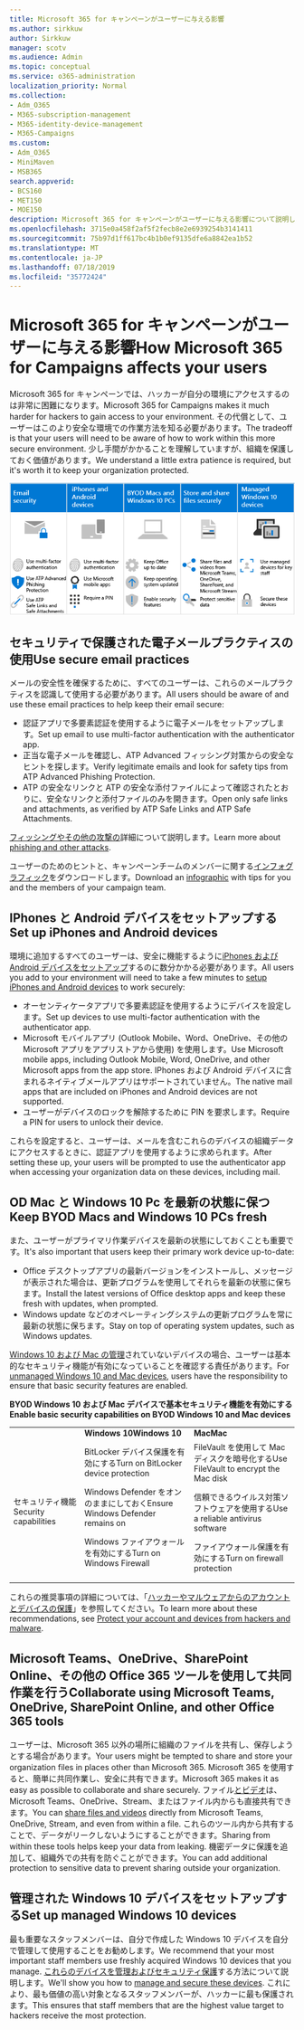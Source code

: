 ```yaml
---
title: Microsoft 365 for キャンペーンがユーザーに与える影響
ms.author: sirkkuw
author: Sirkkuw
manager: scotv
ms.audience: Admin
ms.topic: conceptual
ms.service: o365-administration
localization_priority: Normal
ms.collection:
- Adm_O365
- M365-subscription-management
- M365-identity-device-management
- M365-Campaigns
ms.custom:
- Adm_O365
- MiniMaven
- MSB365
search.appverid:
- BCS160
- MET150
- MOE150
description: Microsoft 365 for キャンペーンがユーザーに与える影響について説明します。
ms.openlocfilehash: 3715e0a458f2af5f2fecb8e2e6939254b3141411
ms.sourcegitcommit: 75b97d1ff617bc4b1b0ef9135dfe6a8842ea1b52
ms.translationtype: MT
ms.contentlocale: ja-JP
ms.lasthandoff: 07/18/2019
ms.locfileid: "35772424"
---
```

# <a name="how-microsoft-365-for-campaigns-affects-your-users"></a><span data-ttu-id="f6037-103">Microsoft 365 for キャンペーンがユーザーに与える影響</span><span class="sxs-lookup"><span data-stu-id="f6037-103">How Microsoft 365 for Campaigns affects your users</span></span>

<span data-ttu-id="f6037-104">Microsoft 365 for キャンペーンでは、ハッカーが自分の環境にアクセスするのは非常に困難になります。</span><span class="sxs-lookup"><span data-stu-id="f6037-104">Microsoft 365 for Campaigns makes it much harder for hackers to gain access to your environment.</span></span> <span data-ttu-id="f6037-105">その代償として、ユーザーはこのより安全な環境での作業方法を知る必要があります。</span><span class="sxs-lookup"><span data-stu-id="f6037-105">The tradeoff is that your users will need to be aware of how to work within this more secure environment.</span></span> <span data-ttu-id="f6037-106">少し手間がかかることを理解していますが、組織を保護しておく価値があります。</span><span class="sxs-lookup"><span data-stu-id="f6037-106">We understand a little extra patience is required, but it's worth it to keep your organization protected.</span></span>

![IPhones、Android デバイス、Mac、Windows 10、共有、および主要なスタッフに関する以下の重要なポイントを合計する図](media/M365-democracy-Users_700px.png)

## <a name="use-secure-email-practices"></a><span data-ttu-id="f6037-108">セキュリティで保護された電子メールプラクティスの使用</span><span class="sxs-lookup"><span data-stu-id="f6037-108">Use secure email practices</span></span>
<span data-ttu-id="f6037-109">メールの安全性を確保するために、すべてのユーザーは、これらのメールプラクティスを認識して使用する必要があります。</span><span class="sxs-lookup"><span data-stu-id="f6037-109">All users should be aware of and use these email practices to help keep their email secure:</span></span>
- <span data-ttu-id="f6037-110">認証アプリで多要素認証を使用するように電子メールをセットアップします。</span><span class="sxs-lookup"><span data-stu-id="f6037-110">Set up email to use multi-factor authentication with the authenticator app.</span></span>
- <span data-ttu-id="f6037-111">正当な電子メールを確認し、ATP Advanced フィッシング対策からの安全なヒントを探します。</span><span class="sxs-lookup"><span data-stu-id="f6037-111">Verify legitimate emails and look for safety tips from ATP Advanced Phishing Protection.</span></span>
- <span data-ttu-id="f6037-112">ATP の安全なリンクと ATP の安全な添付ファイルによって確認されたとおりに、安全なリンクと添付ファイルのみを開きます。</span><span class="sxs-lookup"><span data-stu-id="f6037-112">Open only safe links and attachments, as verified by ATP Safe Links and ATP Safe Attachments.</span></span>

<span data-ttu-id="f6037-113">[フィッシングやその他の攻撃の](m365-campaigns-phishing-and-attacks.md)詳細について説明します。</span><span class="sxs-lookup"><span data-stu-id="f6037-113">Learn more about [phishing and other attacks](m365-campaigns-phishing-and-attacks.md).</span></span> 

<span data-ttu-id="f6037-114">ユーザーのためのヒントと、キャンペーンチームのメンバーに関する[インフォグラフィック](m365-campaigns-protect-campaign-infographic.md)をダウンロードします。</span><span class="sxs-lookup"><span data-stu-id="f6037-114">Download an [infographic](m365-campaigns-protect-campaign-infographic.md) with tips for you and the members of your campaign team.</span></span>

## <a name="set-up-iphones-and-android-devices"></a><span data-ttu-id="f6037-115">IPhones と Android デバイスをセットアップする</span><span class="sxs-lookup"><span data-stu-id="f6037-115">Set up iPhones and Android devices</span></span>
<span data-ttu-id="f6037-116">環境に追加するすべてのユーザーは、安全に機能するように[iPhones および Android デバイスをセットアップ](../business/set-up-mobile-devices.md?toc=%2Fmicrosoft-365%2Fcampaigns%2Ftoc.json)するのに数分かかる必要があります。</span><span class="sxs-lookup"><span data-stu-id="f6037-116">All users you add to your environment will need to take a few minutes to [setup iPhones and Android devices](../business/set-up-mobile-devices.md?toc=%2Fmicrosoft-365%2Fcampaigns%2Ftoc.json) to work securely:</span></span>
- <span data-ttu-id="f6037-117">オーセンティケータアプリで多要素認証を使用するようにデバイスを設定します。</span><span class="sxs-lookup"><span data-stu-id="f6037-117">Set up devices to use multi-factor authentication with the authenticator app.</span></span>
- <span data-ttu-id="f6037-118">Microsoft モバイルアプリ (Outlook Mobile、Word、OneDrive、その他の Microsoft アプリをアプリストアから使用) を使用します。</span><span class="sxs-lookup"><span data-stu-id="f6037-118">Use Microsoft mobile apps, including Outlook Mobile, Word, OneDrive, and other Microsoft apps from the app store.</span></span> <span data-ttu-id="f6037-119">IPhones および Android デバイスに含まれるネイティブメールアプリはサポートされていません。</span><span class="sxs-lookup"><span data-stu-id="f6037-119">The native mail apps that are included on iPhones and Android devices are not supported.</span></span> 
- <span data-ttu-id="f6037-120">ユーザーがデバイスのロックを解除するために PIN を要求します。</span><span class="sxs-lookup"><span data-stu-id="f6037-120">Require a PIN for users to unlock their device.</span></span>

<span data-ttu-id="f6037-121">これらを設定すると、ユーザーは、メールを含むこれらのデバイスの組織データにアクセスするときに、認証アプリを使用するように求められます。</span><span class="sxs-lookup"><span data-stu-id="f6037-121">After setting these up, your users will be prompted to use the authenticator app when accessing your organization data on these devices, including mail.</span></span> 

## <a name="keep-byod-macs-and-windows-10-pcs-fresh"></a><span data-ttu-id="f6037-122">OD Mac と Windows 10 Pc を最新の状態に保つ</span><span class="sxs-lookup"><span data-stu-id="f6037-122">Keep BYOD Macs and Windows 10 PCs fresh</span></span> 
<span data-ttu-id="f6037-123">また、ユーザーがプライマリ作業デバイスを最新の状態にしておくことも重要です。</span><span class="sxs-lookup"><span data-stu-id="f6037-123">It's also important that users keep their primary work device up-to-date:</span></span>
- <span data-ttu-id="f6037-124">Office デスクトップアプリの最新バージョンをインストールし、メッセージが表示された場合は、更新プログラムを使用してそれらを最新の状態に保ちます。</span><span class="sxs-lookup"><span data-stu-id="f6037-124">Install the latest versions of Office desktop apps and keep these fresh with updates, when prompted.</span></span> 
- <span data-ttu-id="f6037-125">Windows update などのオペレーティングシステムの更新プログラムを常に最新の状態に保ちます。</span><span class="sxs-lookup"><span data-stu-id="f6037-125">Stay on top of operating system updates, such as Windows updates.</span></span>

<span data-ttu-id="f6037-126">[Windows 10 および Mac の管理](m365-campaigns-protect-pcs-macs.md)されていないデバイスの場合、ユーザーは基本的なセキュリティ機能が有効になっていることを確認する責任があります。</span><span class="sxs-lookup"><span data-stu-id="f6037-126">For [unmanaged Windows 10 and Mac devices](m365-campaigns-protect-pcs-macs.md), users have the responsibility to ensure that basic security features are enabled.</span></span>

<span data-ttu-id="f6037-127">**BYOD Windows 10 および Mac デバイスで基本セキュリティ機能を有効にする**</span><span class="sxs-lookup"><span data-stu-id="f6037-127">**Enable basic security capabilities on BYOD Windows 10 and Mac devices**</span></span>

||||
|:-----|:-----|:------|
||<span data-ttu-id="f6037-128">**Windows 10**</span><span class="sxs-lookup"><span data-stu-id="f6037-128">**Windows 10**</span></span>|<span data-ttu-id="f6037-129">**Mac**</span><span class="sxs-lookup"><span data-stu-id="f6037-129">**Mac**</span></span>|
|<span data-ttu-id="f6037-130">セキュリティ機能</span><span class="sxs-lookup"><span data-stu-id="f6037-130">Security capabilities</span></span>|<span data-ttu-id="f6037-131">BitLocker デバイス保護を有効にする</span><span class="sxs-lookup"><span data-stu-id="f6037-131">Turn on BitLocker device protection</span></span><p><p> <span data-ttu-id="f6037-132">Windows Defender をオンのままにしておく</span><span class="sxs-lookup"><span data-stu-id="f6037-132">Ensure Windows Defender remains on</span></span> <p><span data-ttu-id="f6037-133">Windows ファイアウォールを有効にする</span><span class="sxs-lookup"><span data-stu-id="f6037-133">Turn on Windows Firewall</span></span>| <span data-ttu-id="f6037-134">FileVault を使用して Mac ディスクを暗号化する</span><span class="sxs-lookup"><span data-stu-id="f6037-134">Use FileVault to encrypt the Mac disk</span></span> <p><p><span data-ttu-id="f6037-135">信頼できるウイルス対策ソフトウェアを使用する</span><span class="sxs-lookup"><span data-stu-id="f6037-135">Use a reliable antivirus software</span></span> <p><span data-ttu-id="f6037-136">ファイアウォール保護を有効にする</span><span class="sxs-lookup"><span data-stu-id="f6037-136">Turn on firewall protection</span></span>|

<span data-ttu-id="f6037-137">これらの推奨事項の詳細については、「[ハッカーやマルウェアからのアカウントとデバイスの保護](https://support.office.com/en-us/article/Protect-your-account-and-devices-from-hackers-and-malware-066d6216-a56b-4f90-9af3-b3a1e9a327d6#ID0EAABAAA=Windows_10)」を参照してください。</span><span class="sxs-lookup"><span data-stu-id="f6037-137">To learn more about these recommendations, see [Protect your account and devices from hackers and malware](https://support.office.com/en-us/article/Protect-your-account-and-devices-from-hackers-and-malware-066d6216-a56b-4f90-9af3-b3a1e9a327d6#ID0EAABAAA=Windows_10).</span></span>

## <a name="collaborate-using-microsoft-teams-onedrive-sharepoint-online-and-other-office-365-tools"></a><span data-ttu-id="f6037-138">Microsoft Teams、OneDrive、SharePoint Online、その他の Office 365 ツールを使用して共同作業を行う</span><span class="sxs-lookup"><span data-stu-id="f6037-138">Collaborate using Microsoft Teams, OneDrive, SharePoint Online, and other Office 365 tools</span></span>
<span data-ttu-id="f6037-139">ユーザーは、Microsoft 365 以外の場所に組織のファイルを共有し、保存しようとする場合があります。</span><span class="sxs-lookup"><span data-stu-id="f6037-139">Your users might be tempted to share and store your organization files in places other than Microsoft 365.</span></span> <span data-ttu-id="f6037-140">Microsoft 365 を使用すると、簡単に共同作業し、安全に共有できます。</span><span class="sxs-lookup"><span data-stu-id="f6037-140">Microsoft 365 makes it as easy as possible to collaborate and share securely.</span></span> <span data-ttu-id="f6037-141">ファイル[とビデオ](share-files-and-videos.md)は、Microsoft Teams、OneDrive、Stream、またはファイル内からも直接共有できます。</span><span class="sxs-lookup"><span data-stu-id="f6037-141">You can [share files and videos](share-files-and-videos.md) directly from Microsoft Teams, OneDrive, Stream, and even from within a file.</span></span> <span data-ttu-id="f6037-142">これらのツール内から共有することで、データがリークしないようにすることができます。</span><span class="sxs-lookup"><span data-stu-id="f6037-142">Sharing from within these tools helps keep your data from leaking.</span></span> <span data-ttu-id="f6037-143">機密データに保護を追加して、組織外での共有を防ぐことができます。</span><span class="sxs-lookup"><span data-stu-id="f6037-143">You can add additional protection to sensitive data to prevent sharing outside your organization.</span></span> 


## <a name="set-up-managed-windows-10-devices"></a><span data-ttu-id="f6037-144">管理された Windows 10 デバイスをセットアップする</span><span class="sxs-lookup"><span data-stu-id="f6037-144">Set up managed Windows 10 devices</span></span>
<span data-ttu-id="f6037-145">最も重要なスタッフメンバーは、自分で作成した Windows 10 デバイスを自分で管理して使用することをお勧めします。</span><span class="sxs-lookup"><span data-stu-id="f6037-145">We recommend that your most important staff members use freshly acquired Windows 10 devices that you manage.</span></span> <span data-ttu-id="f6037-146">[これらのデバイスを管理およびセキュリティ保護](../business/set-up-windows-devices.md?toc=/microsoft-365/campaigns/toc.json)する方法について説明します。</span><span class="sxs-lookup"><span data-stu-id="f6037-146">We'll show you how to [manage and secure these devices](../business/set-up-windows-devices.md?toc=/microsoft-365/campaigns/toc.json).</span></span> <span data-ttu-id="f6037-147">これにより、最も価値の高い対象となるスタッフメンバーが、ハッカーに最も保護されます。</span><span class="sxs-lookup"><span data-stu-id="f6037-147">This ensures that staff members that are the highest value target to hackers receive the most protection.</span></span> 



  